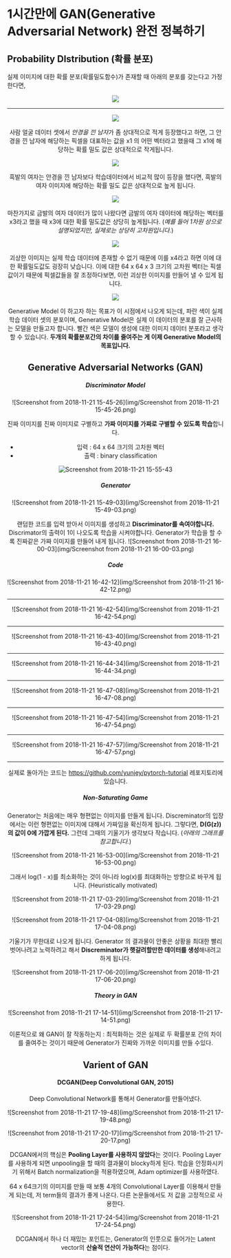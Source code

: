 

#  1시간만에 GAN(Generative Adversarial Network) 완전 정복하기

## Probability DIstribution (확률 분포)

실제 이미지에 대한 확률 분포(확률밀도함수)가 존재할 때 아래의 분포를 갖는다고 가정한다면,

<center> <img src = "img/6.png"</center>





---



<center> <img src = "img/5.png"</center>



사람 얼굴 데이터 셋에서 *안경을 낀 남자*가 좀 상대적으로 적게 등장했다고 하면, 그 안경을 낀 남자에 해당하는 픽셀을 대표하는 값을 x1 의 어떤 벡터라고 했을때 그 x1에 해당하는 확률 밀도 값은 상대적으로 작게됩니다. 



<center> <img src = "img/4.png"</center>

흑발의 여자는 안경을 낀 남자보다 학습데이터에서 비교적 많이 등장을 했다면, 흑발의 여자 이미지에 해당하는 확률 밀도 값은 상대적으로 높게 됩니다. 



<center> <img src = "img/3.png"</center>

마찬가지로 금발의 여자 데이터가 많이 나왔다면 금발의 여자 데이터에 해당하는 벡터를 x3라고 했을 때 x3에 대한 확률 밀도값은 상당히 높게됩니다. (*예를 들어 1차원 상으로 설명되었지만, 실제로는 상당히 고차원입니다.*)





<center> <img src = "img/2.png"</center>

괴상한 이미지는 실제 학습 데이터에 존재할 수 없기 때문에 이를 x4라고 하면 이에 대한 확률밀도값도 굉장히 낮습니다. 이에 대한 64 x 64 x 3 크기의 고차원 벡터는 픽셀값이기 때문에 픽셀값들을 잘 조정하다보면, 이런 괴상한 이미지를 만들어 낼 수 있게 됩니다.





<center> <img src = "img/1.png"</center>

Generative Model 이 하고자 하는 목표가 이 시점에서 나오게 되는데, 파란 색이 실제 학습 데이터 셋의 분포이며, Generative Model은 실제 이 데이터의 분포를 잘 근사하는 모델을 만들고자 합니다. 빨간 색은 모델이 생성에 대한 이미지 데이터 분포라고 생각할 수 있습니다. **두개의 확률분포간의 차이를 줄여주는 게 이제 Generative Model의 목표입니다.**



## Generative Adversarial Networks (GAN)

##### Discriminator Model

![Screenshot from 2018-11-21 15-45-26](img/Screenshot from 2018-11-21 15-45-26.png)

진짜 이미지를 진짜 이미지로 구별하고 **가짜 이미지를 가짜로 구별할 수 있도록 학습**합니다. 

* 입력 : 64 x 64 크기의 고차원 벡터
* 출력 : binary classification

![Screenshot from 2018-11-21 15-55-43](img/Screenshot%20from%202018-11-21%2015-55-43.png)



##### Generator

![Screenshot from 2018-11-21 15-49-03](img/Screenshot from 2018-11-21 15-49-03.png)

랜덤한 코드를 입력 받아서 이미지를 생성하고 **Discriminator를 속여야합니다.** Discrimator의 출력이 1이 나오도록 학습을 시켜야합니다. Generator가 학습을 할 수록 진짜같은 가짜 이미지를 만들어 내게 됩니다. ![Screenshot from 2018-11-21 16-00-03](img/Screenshot from 2018-11-21 16-00-03.png)



##### Code

![Screenshot from 2018-11-21 16-42-12](img/Screenshot from 2018-11-21 16-42-12.png)

---

![Screenshot from 2018-11-21 16-42-54](img/Screenshot from 2018-11-21 16-42-54.png)

---

![Screenshot from 2018-11-21 16-43-40](img/Screenshot from 2018-11-21 16-43-40.png)

---

![Screenshot from 2018-11-21 16-44-34](img/Screenshot from 2018-11-21 16-44-34.png)

---

![Screenshot from 2018-11-21 16-47-08](img/Screenshot from 2018-11-21 16-47-08.png)

---

![Screenshot from 2018-11-21 16-47-54](img/Screenshot from 2018-11-21 16-47-54.png)

---

![Screenshot from 2018-11-21 16-47-57](img/Screenshot from 2018-11-21 16-47-57.png)

---

실제로 돌아가는 코드는 https://github.com/yunjey/pytorch-tutorial 레포지토리에 있습니다.



##### Non-Saturating Game

Generator는 처음에는 매우 형편없는 이미지를 만들게 됩니다. Discreminator의 입장에서는 이런 형편없는 이미지에 대해서 가짜임을 확신하게 됩니다. 그렇다면, **D(G(z))의 값이 0에 가깝게 된다.** 그런데 그때의 기울기가 생각보다 작습니다. (*아래의 그래프를 참고합니다.*)

![Screenshot from 2018-11-21 16-53-00](img/Screenshot from 2018-11-21 16-53-00.png)



그래서 log(1 - x)를 최소화하는 것이 아니라 log(x)를 최대화하는 방향으로 바꾸게 됩니다. (Heuristically motivated)

![Screenshot from 2018-11-21 17-03-29](img/Screenshot from 2018-11-21 17-03-29.png)

![Screenshot from 2018-11-21 17-04-08](img/Screenshot from 2018-11-21 17-04-08.png)

기울기가 무한대로 나오게 됩니다. Generator 의 결과물이 안좋은 상황을 최대한 빨리 벗어나려고 노력하려고 해서 **Discreminator가 햇갈려할만한 데이터를 생성**해내려고 하게 됩니다.

![Screenshot from 2018-11-21 17-06-20](img/Screenshot from 2018-11-21 17-06-20.png)

##### Theory in GAN

![Screenshot from 2018-11-21 17-14-51](img/Screenshot from 2018-11-21 17-14-51.png)

이론적으로 왜 GAN이 잘 작동하는지 : 최적화하는 것은 실제로 두 확률분포 간의 차이를 줄여주는 것이기 때문에 Generator가 진짜와 가까운 이미지를 만들 수있다.



## Varient of GAN

#### DCGAN(Deep Convolutional GAN, 2015)

Deep Convolutional Network를 통해서 Generator를 만들어냈다.

![Screenshot from 2018-11-21 17-19-48](img/Screenshot from 2018-11-21 17-19-48.png)



![Screenshot from 2018-11-21 17-20-17](img/Screenshot from 2018-11-21 17-20-17.png)

DCGAN에서의 핵심은 **Pooling Layer를 사용하지 않았다**는 것이다. Pooling Layer를 사용하게 되면 unpooling을 할 때의 결과물이 blocky하게 된다. 학습을 안정화시키기 위해서 Batch normalization을 적용하였으며, Adam optimizer를 사용하였다. 

64 x 64크기의 이미지를 만들 때 보통 4개의 Convolutional Layer를 이용해서 만들게 되는데, 저 term들의 결과가 좋게 나온다. 다른 논문들에서도 저 값을 고정적으로 사용한다.



![Screenshot from 2018-11-21 17-24-54](img/Screenshot from 2018-11-21 17-24-54.png)

DCGAN에서 하나 더 재밌는 포인트는, Generator의 인풋으로 들어가는 Latent vector의 **산술적 연산이 가능하다**는 점이다. 



